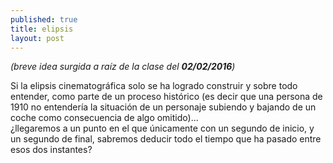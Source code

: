 ```yaml
---
published: true
title: elipsis
layout: post
---
```

*(breve idea surgida a raíz de la clase del **02/02/2016**)*  

Si la elipsis cinematográfica solo se ha logrado construir y sobre todo entender, como parte de un  proceso histórico (es decir que una persona de 1910 no entendería la situación de un personaje subiendo y bajando de un coche como consecuencia de algo omitido)...  
                                                                                                 ¿llegaremos a un punto en el que únicamente con un segundo de inicio, y un segundo de final, sabremos deducir todo el tiempo que ha pasado entre esos dos instantes?